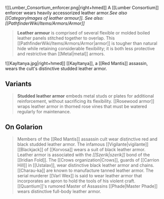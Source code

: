 ![[Lumber_Consortium_enforcer.png|right+hmed]] 
 A [[Lumber Consortium]] enforcer wears heavily accessorized leather armor.*See also [[CategoryImages of leather armour]].*
*See also: [[PathfinderWiki/Items/Armors/Armor]]*
> **Leather armour** is comprised of several flexible or molded boiled leather panels stitched together to overlap. This [[PathfinderWiki/Items/Armors/Armor|armor]] is tougher than natural hide while retaining considerable flexibility; it is both less protective and restrictive than [[Metal|metal]] armors.

![[Kayltanya.jpg|right+hmed]] 
 [[Kayltanya]], a [[Red Mantis]] assassin, wears the cult's distinctive studded leather armor.

## Variants

> **Studded leather armor** embeds metal studs or plates for additional reinforcement, without sacrificing its flexibility.
> [[Rosewood armor]] wraps leather armor in thorned rose vines that must be watered regularly for maintenance.


## On Golarion

> Members of the [[Red Mantis]] assassin cult wear distinctive red and black studded leather armor.
> The infamous [[Vigilante|vigilante]] [[Blackjack]] of [[Korvosa]] wears a suit of black leather armor.
> Leather armor is associated with the *[[Szerik|szerik]]* bond of the [[Iridian Fold]].
> The [[Crows organization|Crows]], guards of [[Carrion Hill]] in [[Ustalav]], wear distinctive black leather armor and chains.
> [[Charau-ka]] are known to manufacture tanned leather armor.
> The serial murderer [[Varl Wex]] is said to wear leather armor that incorporates an apron to hold the tools of his violent craft.
> [[Quantium]]'s rumored Master of Assassins [[Phade|Master Phade]] wears distinctive full-body leather armor.








